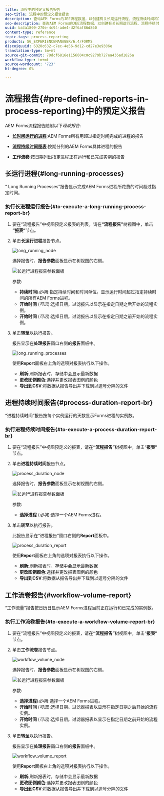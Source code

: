 ```yaml
---
title: 流程中的预定义报告报告
seo-title: 流程中的预定义报告报告
description: 查询AEM Forms的JEE流程数据，以创建有关长期运行流程、流程持续时间和工作流量的报告
seo-description: 查询AEM Forms的JEE流程数据，以创建有关长期运行流程、流程持续时间和工作流量的报告
uuid: ba3a1809-270e-4c94-ade4-d2f6af86d860
content-type: reference
topic-tags: process-reporting
products: SG_EXPERIENCEMANAGER/6.4/FORMS
discoiquuid: 6320c632-c7ec-4e56-9d12-cd27e3e9306e
translation-type: tm+mt
source-git-commit: 79dcf6816e1156604c0c9279b727ea436ad1826a
workflow-type: tm+mt
source-wordcount: '723'
ht-degree: 0%

---
```



# 流程报告{#pre-defined-reports-in-process-reporting}中的预定义报告

AEM Forms流程报告随附以下&#x200B;*现成报告*:

* **[长时间运行的进程](/help/forms/using/process-reporting/pre-defined-reports-in-process-reporting.md#p-long-running-processes-p)**:AEM Forms所有用超过指定时间完成的进程的报告

* **[流程持续时间图表](/help/forms/using/process-reporting/pre-defined-reports-in-process-reporting.md#p-process-duration-report-br-p)**:按期分列的AEM Forms具体进程的报告

* **[工作流卷](/help/forms/using/process-reporting/pre-defined-reports-in-process-reporting.md#p-workflow-volume-report-p)**:按日期列出指定进程正在运行和已完成实例的报告

## 长运行进程{#long-running-processes}

“ Long Running Processes”报告显示完成AEM Forms进程所花费的时间超过指定时间。

### 执行长进程运行报告{#to-execute-a-long-running-process-report-br}

1. 要在“流程报告”中视图预定义报表的列表，请在&#x200B;**“流程报告”**&#x200B;树视图中，单击&#x200B;**“报表”**&#x200B;节点。
1. 单击&#x200B;**长运行进程**&#x200B;报告节点。

   ![long_running_node](assets/long_running_node.png)

   选择报告时，**报告参数**&#x200B;面板显示在树视图的右侧。

   ![长运行进程报告参数面板](assets/report_parameters_panel.png)

   参数:

   * **持续时间**(*必填*):指定持续时间和时间单位。显示运行时间超过指定持续时间的所有AEM Forms进程。
   * **开始时间** (*可选*):选择日期。过滤报告以显示在指定日期之后开始的流程实例。
   * **开始时间** (*可选*):选择日期。过滤报告以显示在指定日期之前开始的流程实例。

1. 单击&#x200B;**转至**&#x200B;以执行报告。

   报告显示在&#x200B;**处理报告**&#x200B;窗口右侧的&#x200B;**报告**&#x200B;面板中。

   ![long_running_processes](assets/long_running_processes.png)

   使用&#x200B;**Report**&#x200B;面板右上角的选项对报表执行以下操作。

   * **刷新**:刷新报表时，存储中会显示最新数据
   * **更改图例颜色**:选择并更改报表图例的颜色
   * **导出到CSV**:将数据从报告导出并下载到以逗号分隔的文件

## 进程持续时间报告{#process-duration-report-br}

“进程持续时间”报告按每个实例运行的天数显示Forms进程的实例数。

### 执行进程持续时间报告{#to-execute-a-process-duration-report-br}

1. 要在“流程报告”中视图预定义的报表，请在&#x200B;**“流程报告”**&#x200B;树视图中，单击“**报表”**&#x200B;节点。
1. 单击&#x200B;**进程持续时间**&#x200B;报告节点。

   ![process_duration_node](assets/process_duration_node.png)

   选择报告时，**报告参数**&#x200B;面板显示在树视图的右侧。

   ![长运行进程报告参数面板](assets/process_duration_params.png)

   参数:

   * **选择进程** (*必填*):选择一个AEM Forms进程。

1. 单击&#x200B;**转至**&#x200B;以执行报告。

   此报告显示在“进程报告”窗口右侧的&#x200B;**Report**&#x200B;面板中。

   ![process_duration_report](assets/process_duration_report.png)

   使用&#x200B;**Report**&#x200B;面板右上角的选项对报表执行以下操作。

   * **刷新**:刷新报表时，存储中会显示最新数据
   * **更改图例颜色**:选择并更改报表图例的颜色
   * **导出到CSV**:将数据从报告导出并下载到以逗号分隔的文件

## 工作流卷报告{#workflow-volume-report}

“工作流量”报告按日历日显示AEM Forms进程当前正在运行和已完成的实例数。

### 执行工作流卷报告{#to-execute-a-workflow-volume-report-br}

1. 要在“流程报告”中视图预定义的报表，请在&#x200B;**“流程报告”**&#x200B;树视图中，单击“**报表”**&#x200B;节点。
1. 单击&#x200B;**工作流卷**&#x200B;报告节点。

   ![workflow_volume_node](assets/workflow_volume_node.png)

   选择报告时，**报告参数**&#x200B;面板显示在树视图的右侧。

   ![长运行进程报告参数面板](assets/workflow_volume_params.png)

   参数:

   * **选择进程**(*必填*):选择一个AEM Forms进程。
   * **开始时间** (*可选*):选择日期。过滤器报表以显示在指定日期之后开始的流程实例。
   * **开始时间** (*可选*):选择日期。过滤器报表以显示在指定日期之前开始的流程实例。

1. 单击&#x200B;**转至**&#x200B;以执行报告。

   报告显示在&#x200B;**处理报告**&#x200B;窗口右侧的&#x200B;**报告**&#x200B;面板中。

   ![workflow_volume_report](assets/workflow_volume_report.png)

   使用&#x200B;**Report**&#x200B;面板右上角的选项对报表执行以下操作。

   * **刷新**:刷新报表时，存储中会显示最新数据
   * **更改图例颜色**:选择并更改报表图例的颜色
   * **导出到CSV**:将数据从报告导出并下载到以逗号分隔的文件


